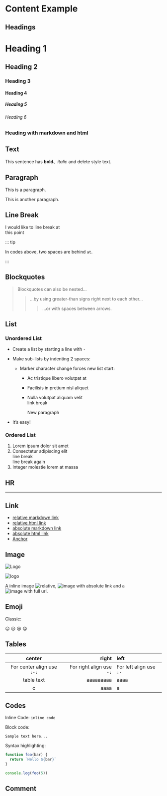 # Content Example

## Headings

# Heading 1

## Heading 2

### Heading 3

#### Heading 4

##### Heading 5

###### Heading 6

### Heading with **markdown** and <span>html</span>

## Text

This sentence has **bold**、_italic_ and ~~delete~~ style text.

## Paragraph

This is a paragraph.

This is another paragraph.

## Line Break

I would like to line break at  
this point

::: tip

In codes above, two spaces are behind `at`.

:::

## Blockquotes

> Blockquotes can also be nested...
>
> > ...by using greater-than signs right next to each other...
> >
> > > ...or with spaces between arrows.

## List

### Unordered List

- Create a list by starting a line with `-`
- Make sub-lists by indenting 2 spaces:

  - Marker character change forces new list start:

    - Ac tristique libero volutpat at
    - Facilisis in pretium nisl aliquet
    - Nulla volutpat aliquam velit  
      link break

      New paragraph

- It’s easy!

### Ordered List

1. Lorem ipsum dolor sit amet
1. Consectetur adipiscing elit  
   line break  
   line break again
1. Integer molestie lorem at massa

## HR

---

## Link

- [relative markdown link](./excerpt.md)
- [relative html link](./excerpt.html)
- [absolute markdown link](/README.md)
- [absolute html link](/index.html)
- [Anchor](#link)

## Image

![Logo](/logo.png)

![logo](https://exmaple.com/logo.png)

A inline image ![relative](./assets/relative.jpg), ![image with absolute link](/logo.png) and a ![image with full url](https://exmaple.com/logo.png).

## Emoji

Classic:

:wink: :cry: :laughing: :yum:

## Tables

|           center           |                    right | left                    |
| :------------------------: | -----------------------: | :---------------------- |
| For center align use `:-:` | For right align use `-:` | For left align use `:-` |
|         table text         |                aaaaaaaaa | aaaa                    |
|             c              |                     aaaa | a                       |

## Codes

Inline Code: `inline code`

Block code:

```
Sample text here...
```

Syntax highlighting:

```js {2}
function foo(bar) {
  return `Hello ${bar}`
}

console.log(foo(5))
```

## Comment

<!-- Here is a comment -->
